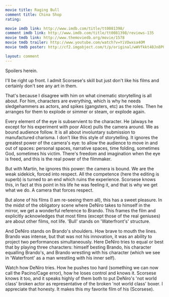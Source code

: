 ```yaml
---
movie title: Raging Bull
comment title: China Shop
rating: 

movie imdb link: http://www.imdb.com/title/tt0081398/
comment imdb link: http://www.imdb.com/title/tt0081398/reviews-135
movie tmdb link: http://www.themoviedb.org/movie/1578
movie tmdb trailer: http://www.youtube.com/watch?v=YiVOwxsa4OM
movie tmdb poster: http://cf2.imgobject.com/t/p/original/wWVfkkt40Jn8P0SVxFt8Dr46LPK.jpg

layout: comment
---
```


Spoilers herein.

I'll be right up front. I admit Scorsese's skill but just don't like his films and certainly don't see any art in them.

That's because I disagree with him on what cinematic storytelling is all about. For him, characters are everything, which is why he needs sledgehammers as actors, and spikes (gangsters, etc) as the roles. Then he arranges for them to explode or simmer or steam, or explode again.

Every element of the eye is subservient to the character. He (always he except for his experiment with poor Alice) pulls the camera around. We as bound audience follow. It is all about involuntary submission to manufactured charisma. I don't like this style of storytelling. It ignores the greatest power of the camera's eye: to allow the audience to move in and out of spaces: personal spaces, narrative spaces, time folding, sometimes God, sometimes his victim. There's freedom and imagination when the eye is freed, and this is the real power of the filmmaker.

But with Martin, he ignores this power: the camera is bound. We are the weak sidekick, forced into respect. All the competence (here the editing is superb) is turned to an end which ruins the experience. Scorsese knows this, in fact at this point in his life he was feeling it, and that is why we get what we do. A camera that forces respect.

But alone of his films (I am re-seeing them all), this has a sweet pleasure. In the midst of the obligatory scene where DeNiro takes to himself in the mirror, we get a wonderful reference to Brando. This frames the film and explicitly acknowledges that most films (except those of the real geniuses) are about other films, not life. 'Bull' stands on 'Waterfront's' structure.

And DeNiro stands on Brando's shoulders. How brave to mouth the lines. Brando was intense, but that was not his innovation, it was an ability to project two performances simultaneously. Here DeNiro tries to equal or best that by playing three characters: himself besting Brando, his character equalling Brando's, and Brando wrestling with his character (which we see in 'Waterfront' as a man wrestling with his inner self).

Watch how DeNiro tries. How he pushes too hard (something we can now call the Pacino/Cage error), how he loses control and knows it. Scorsese knows it too, and it speaks highly of them both to put DeNiro's 'not world class' broken actor as representative of the broken 'not world class' boxer. I appreciate that honesty. It makes this my favorite film of his (Scorsese).